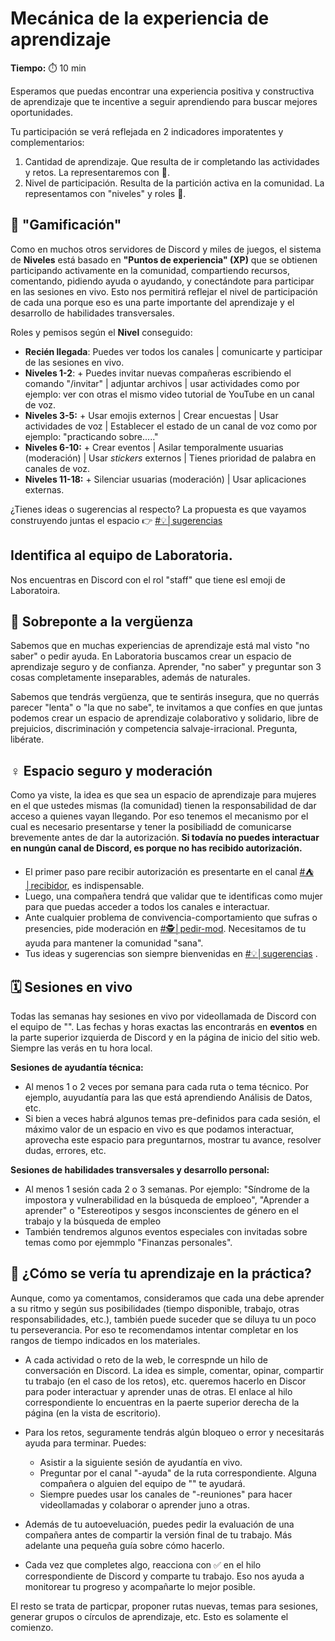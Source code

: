 # Mecánica de la experiencia de aprendizaje

**Tiempo:** ⏱️️ 10 min

Esperamos que puedas encontrar una experiencia positiva y constructiva de aprendizaje que te incentive a seguir aprendiendo para buscar mejores oportunidades.

Tu participación se verá reflejada en 2 indicadores imporatentes y complementarios:
1. Cantidad de aprendizaje. Que resulta de ir completando las actividades y retos. La representaremos con 🍯.
2. Nivel de participación. Resulta de la partición activa en la comunidad. La representamos con "niveles" y roles 🐝.

## 🏅 "Gamificación"
Como en muchos otros servidores de Discord y miles de juegos, el sistema de **Niveles** está basado en **"Puntos de experiencia" (XP)** que se obtienen participando activamente en la comunidad, compartiendo recursos, comentando, pidiendo ayuda o ayudando, y conectándote para participar en las sesiones en vivo. Esto nos permitirá reflejar el nivel de participación de cada una porque eso es una parte importante del aprendizaje y el desarrollo de habilidades transversales.

Roles y pemisos según el **Nivel** conseguido:

- **Recién llegada**: Puedes ver todos los canales | comunicarte y participar de las sesiones en vivo.
- **Niveles 1-2**: + Puedes invitar nuevas compañeras escribiendo el comando "/invitar" | adjuntar archivos | usar actividades como por ejemplo: ver con otras el mismo video tutorial de YouTube en un canal de voz.
- **Niveles 3-5:** + Usar emojis externos | Crear encuestas | Usar actividades de voz | Establecer el estado de un canal de voz como por ejemplo: "practicando sobre....."
- **Niveles 6-10:** + Crear eventos | Asilar temporalmente usuarias (moderación) | Usar *stickers* externos | Tienes prioridad de palabra en canales de voz.
- **Niveles 11-18:** + Silenciar usuarias (moderación) | Usar aplicaciones externas.

¿Tienes ideas o sugerencias al respecto? La propuesta es que vayamos construyendo juntas el espacio 👉 [#💡│sugerencias](https://discord.com/channels/1209273049304666113/1209884130179809280)

## Identifica al equipo de Laboratoria.
Nos encuentras en Discord con el rol "staff" que tiene esl emoji de Laboratoira.

## 🫣 Sobreponte a la vergüenza
Sabemos que en muchas experiencias de aprendizaje está mal visto "no saber" o pedir ayuda. En Laboratoria buscamos crear un espacio de aprendizaje seguro y de confianza. Aprender, "no saber" y preguntar son 3 cosas completamente inseparables, además de naturales. 

Sabemos que tendrás vergüenza, que te sentirás insegura, que no querrás parecer "lenta" o "la que no sabe", te invitamos a que confíes en que juntas podemos crear un espacio de aprendizaje colaborativo y solidario, libre de prejuicios, discriminación y competencia salvaje-irracional. Pregunta, libérate.

## ♀️ Espacio seguro y moderación
Como ya viste, la idea es que sea un espacio de aprendizaje para mujeres en el que ustedes mismas (la comunidad) tienen la responsabilidad de dar acceso a quienes vayan llegando. Por eso tenemos el mecanismo por el cual es necesario presentarse y tener la posibiliadd de comunicarse brevemente antes de dar la autorización. **Si todavía no puedes interactuar en nungún canal de Discord, es porque no has recibido autorización.**

- El primer paso pare recibir autorización es presentarte en el canal [#⛺│recibidor](https://discord.com/channels/1209273049304666113/1211763521440714752), es indispensable.
- Luego, una compañera tendrá que validar que te identificas como mujer para que puedas acceder a todos los canales e interactuar.
- Ante cualquier problema de convivencia-comportamiento que sufras o presencies, pide moderación en [#🕵│pedir-mod](https://discord.com/channels/1209273049304666113/1209852669422870589). Necesitamos de tu ayuda para mantener la comunidad "sana".
- Tus ideas y sugerencias son siempre bienvenidas en [#💡│sugerencias](https://discord.com/channels/1209273049304666113/1209884130179809280) .

## 🗓️ Sesiones en vivo
Todas las semanas hay sesiones en vivo por videollamada de Discord con el equipo de "<Laboratoria>". 
Las fechas y horas exactas las encontrarás en **eventos** en la parte superior izquierda de Discord y en la página de inicio del sitio web. Siempre las verás en tu hora local.

**Sesiones de ayudantía técnica:**
- Al menos 1 o 2 veces por semana para cada ruta o tema técnico. Por ejemplo, auyudantía para las que está aprendiendo Análisis de Datos, etc.
- Si bien a veces habrá algunos temas pre-definidos para cada sesión, el máximo valor de un espacio en vivo es que podamos interactuar, aprovecha este espacio para preguntarnos, mostrar tu avance, resolver dudas, errores, etc.

**Sesiones de habilidades transversales y desarrollo personal:**
- Al menos 1 sesión cada 2 o 3 semanas. Por ejemplo: "Síndrome de la impostora y vulnerabilidad en la búsqueda de emploeo", "Aprender a aprender" o "Estereotipos y sesgos inconscientes de género en el trabajo y la búsqueda de empleo
- También tendremos algunos eventos especiales con invitadas sobre temas como por ejemmplo "Finanzas personales".

## 🍯 ¿Cómo se vería tu aprendizaje en la práctica?
Aunque, como ya comentamos, consideramos que cada una debe aprender a su ritmo y según sus posibilidades (tiempo disponible, trabajo, otras responsabilidades, etc.), también puede suceder que se diluya tu un poco tu perseverancia. Por eso te recomendamos intentar completar en los rangos de tiempo indicados en los materiales.

- A cada actividad o reto de la web, le correspnde un hilo de conversación en Discord. La idea es simple, comentar, opinar, compartir tu trabajo (en el caso de los retos), etc. queremos hacerlo en Discor para poder interactuar y aprender unas de otras. El enlace al hilo correspondiente lo encuentras en la paerte superior derecha de la página (en la vista de escritorio). 

- Para los retos, seguramente tendrás algún bloqueo o error y necesitarás ayuda para terminar. Puedes:
  - Asistir a la siguiente sesión de ayudantía en vivo.
  - Preguntar por el canal "-ayuda" de la ruta correspondiente. Alguna compañera o alguien del equipo de "<Laboratoria>" te ayudará.
  - Siempre puedes usar los canales de "-reuniones" para hacer videollamadas y colaborar o aprender juno a otras.

- Además de tu autoeveluación, puedes pedir la evaluación de una compañera antes de compartir la versión final de tu trabajo. Más adelante una pequeña guía sobre cómo hacerlo.

- Cada vez que completes algo, reacciona con ✅ en el hilo correspondiente de Discord y comparte tu trabajo. Eso nos ayuda a monitorear tu progreso y acompañarte lo mejor posible.

El resto se trata de particpar, proponer rutas nuevas, temas para sesiones, generar grupos o círculos de aprendizaje, etc. Esto es solamente el comienzo.

